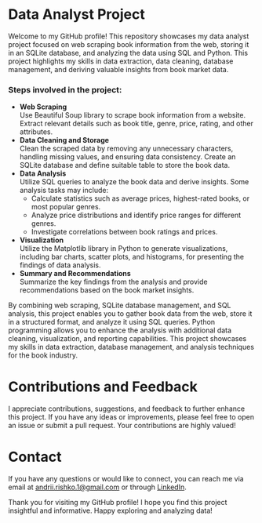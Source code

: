 # Data Analyst Project

Welcome to my GitHub profile! This repository showcases my data analyst project focused on web scraping book information from the web, storing it in an SQLite database, and analyzing the data using SQL and Python. This project highlights my skills in data extraction, data cleaning, database management, and deriving valuable insights from book market data.

### Steps involved in the project:
- __Web Scraping__ <br>
Use Beautiful Soup library to scrape book information from a website. Extract relevant details such as book title, genre, price, rating, and other attributes.
- __Data Cleaning and Storage__ <br>
Clean the scraped data by removing any unnecessary characters, handling missing values, and ensuring data consistency. Create an SQLite database and define suitable table to store the book data.
- __Data Analysis__ <br>
Utilize SQL queries to analyze the book data and derive insights. Some analysis tasks may include:
    - Calculate statistics such as average prices, highest-rated books, or most popular genres.
    - Analyze price distributions and identify price ranges for different genres.
    - Investigate correlations between book ratings and prices.
- __Visualization__ <br>
Utilize the Matplotlib library in Python to generate visualizations, including bar charts, scatter plots, and histograms, for presenting the findings of data analysis.
- __Summary and Recommendations__ <br>
Summarize the key findings from the analysis and provide recommendations based on the book market insights. 

By combining web scraping, SQLite database management, and SQL analysis, this project enables you to gather book data from the web, store it in a structured format, and analyze it using SQL queries. Python programming allows you to enhance the analysis with additional data cleaning, visualization, and reporting capabilities. This project showcases my skills in data extraction, database management, and analysis techniques for the book industry.


# Contributions and Feedback
I appreciate contributions, suggestions, and feedback to further enhance this project. If you have any ideas or improvements, please feel free to open an issue or submit a pull request. Your contributions are highly valued!

# Contact
If you have any questions or would like to connect, you can reach me via email at andrii.rishko.1@gmail.com or through [LinkedIn](https://www.linkedin.com/in/andrii-rishko/).

Thank you for visiting my GitHub profile! I hope you find this project insightful and informative. Happy exploring and analyzing data!
